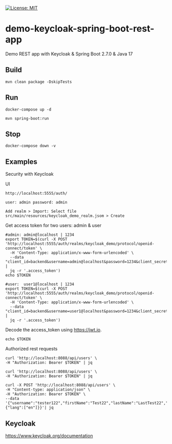 [![License: MIT](https://img.shields.io/badge/License-MIT-yellow.svg)](https://opensource.org/licenses/MIT)

# demo-keycloak-spring-boot-rest-app
Demo REST app with Keycloak & Spring Boot 2.7.0 & Java 17

## Build

    mvn clean package -DskipTests

## Run

    docker-compose up -d

    mvn spring-boot:run

## Stop

    docker-compose down -v

## Examples

Security with Keycloak

UI

    http://localhost:5555/auth/

    user: admin password: admin

    Add realm > Import: Select file src/main/resources/keycloak_demo_realm.jsom > Create

Get access token for two users: admin & user

```shell
#admin: admin@localhost | 1234
export TOKEN=$(curl -X POST 'http://localhost:5555/auth/realms/keycloak_demo/protocol/openid-connect/token' \
  -H 'Content-Type: application/x-www-form-urlencoded' \
  --data "client_id=backend&username=admin@localhost&password=1234&client_secret=exZ0FJUf2ncvzPdctyg4r6KDi96YJHM6&grant_type=password" |
  jq -r '.access_token')
echo $TOKEN 
``` 

```shell
#user:  user1@localhost | 1234
export TOKEN=$(curl -X POST 'http://localhost:5555/auth/realms/keycloak_demo/protocol/openid-connect/token' \
  -H 'Content-Type: application/x-www-form-urlencoded' \
  --data "client_id=backend&username=user1@localhost&password=1234&client_secret=exZ0FJUf2ncvzPdctyg4r6KDi96YJHM6&grant_type=password" |
  jq -r '.access_token')
```

Decode the access_token using https://jwt.io.
```shell
echo $TOKEN
```

Authorized rest requests
```shell
curl 'http://localhost:8088/api/users' \
-H "Authorization: Bearer $TOKEN" | jq
```
```shell
curl 'http://localhost:8088/api/users' \
-H "Authorization: Bearer $TOKEN" | jq
```
```shell
curl -X POST 'http://localhost:8088/api/users' \
-H "Content-type: application/json" \
-H "Authorization: Bearer $TOKEN" \
--data '{"username":"tester122","firstName":"Test22","lastName":"LastTest22","email":"tester22@localhost","attributes":{"lang":["en"]}}'| jq
```


## Keycloak
https://www.keycloak.org/documentation
